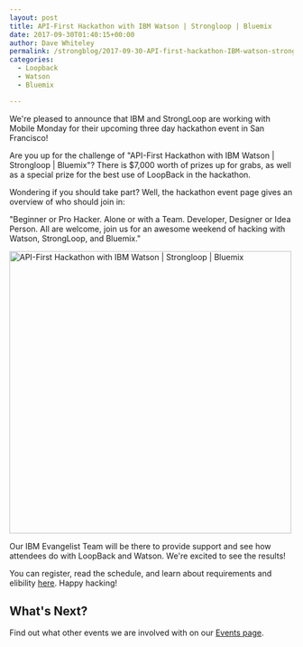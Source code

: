 ```yaml
---
layout: post
title: API-First Hackathon with IBM Watson | Strongloop | Bluemix
date: 2017-09-30T01:40:15+00:00
author: Dave Whiteley
permalink: /strongblog/2017-09-30-API-first-hackathon-IBM-watson-strongloop-bluemix
categories:
  - Loopback
  - Watson
  - Bluemix

---
```

We're pleased to announce that IBM and StrongLoop are working with Mobile Monday for their upcoming three day hackathon event in San Francisco!

Are you up for the challenge of "API-First Hackathon with IBM Watson | Strongloop | Bluemix"? There is $7,000 worth of prizes up for grabs, as well as a special prize for the best use of LoopBack in the hackathon. 

Wondering if you should take part? Well, the hackathon event page gives an overview of who should join in:

"Beginner or Pro Hacker. Alone or with a Team. Developer, Designer or Idea Person. All are welcome, join us for an awesome weekend of hacking with Watson, StrongLoop, and Bluemix."
<!--more-->
<img src="https://strongloop.com/blog-assets/2017/08/mmhackathonsep2017.png" alt="API-First Hackathon with IBM Watson | Strongloop | Bluemix" style="width: 500px"/>

Our IBM Evangelist Team will be there to provide support and see how attendees do with LoopBack and Watson. We're excited to see the results!   

You can register, read the schedule, and learn about requirements and elibility [here](https://mm-api-first-hackathon-sf.devpost.com/). Happy hacking!

## What's Next?

Find out what other events we are involved with on our [Events page](https://strongloop.com/events/). 
